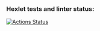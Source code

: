 ### Hexlet tests and linter status:
[![Actions Status](https://github.com/T1msesh-696/frontend-project-44/actions/workflows/hexlet-check.yml/badge.svg)](https://github.com/T1msesh-696/frontend-project-44/actions)